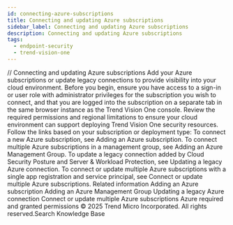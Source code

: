 ```yaml
---
id: connecting-azure-subscriptions
title: Connecting and updating Azure subscriptions
sidebar_label: Connecting and updating Azure subscriptions
description: Connecting and updating Azure subscriptions
tags:
  - endpoint-security
  - trend-vision-one
---
```


/*<![CDATA[*/ $('#title').html($('meta[name=map-description]').attr('content')); /*]]>*/ Connecting and updating Azure subscriptions Add your Azure subscriptions or update legacy connections to provide visibility into your cloud environment. Before you begin, ensure you have access to a sign-in or user role with administrator privileges for the subscription you wish to connect, and that you are logged into the subscription on a separate tab in the same browser instance as the Trend Vision One console. Review the required permissions and regional limitations to ensure your cloud environment can support deploying Trend Vision One security resources. Follow the links based on your subscription or deployment type: To connect a new Azure subscription, see Adding an Azure subscription. To connect multiple Azure subscriptions in a management group, see Adding an Azure Management Group. To update a legacy connection added by Cloud Security Posture and Server & Workload Protection, see Updating a legacy Azure connection. To connect or update multiple Azure subscriptions with a single app registration and service principal, see Connect or update multiple Azure subscriptions. Related information Adding an Azure subscription Adding an Azure Management Group Updating a legacy Azure connection Connect or update multiple Azure subscriptions Azure required and granted permissions © 2025 Trend Micro Incorporated. All rights reserved.Search Knowledge Base